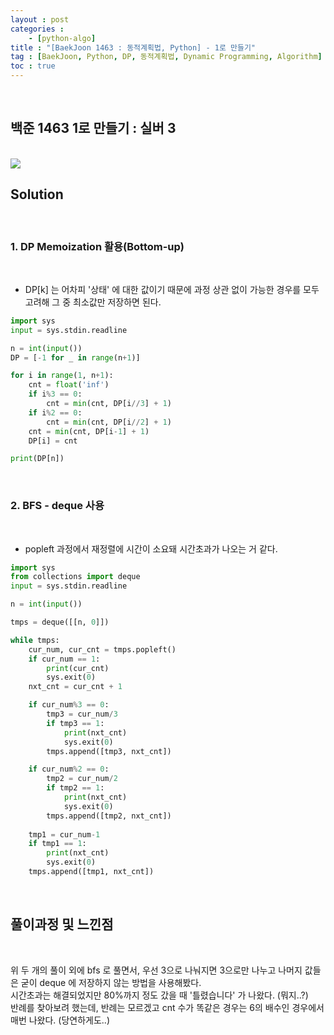 ```yaml
---
layout : post
categories : 
    - [python-algo]
title : "[BaekJoon 1463 : 동적계획법, Python] - 1로 만들기"
tag : [BaekJoon, Python, DP, 동적계획법, Dynamic Programming, Algorithm]
toc : true
---
```


<br/>

## 백준 1463 1로 만들기 : 실버 3

<br/>

<img src="https://user-images.githubusercontent.com/92680829/139155008-d722ae14-eb42-4a80-b938-ea3610d0c043.png" />

<br/>


## **Solution**

<br/>

### 1. DP Memoization 활용(Bottom-up)

<br/>

- DP[k] 는 어차피 '상태' 에 대한 값이기 때문에 과정 상관 없이 가능한 경우를 모두 고려해 그 중 최소값만 저장하면 된다.

```python
import sys
input = sys.stdin.readline

n = int(input())
DP = [-1 for _ in range(n+1)]

for i in range(1, n+1):
    cnt = float('inf')
    if i%3 == 0:
        cnt = min(cnt, DP[i//3] + 1)
    if i%2 == 0:
        cnt = min(cnt, DP[i//2] + 1)
    cnt = min(cnt, DP[i-1] + 1)
    DP[i] = cnt

print(DP[n])
```

<br/>

### 2. BFS - deque 사용

<br/>

- popleft 과정에서 재정렬에 시간이 소요돼 시간초과가 나오는 거 같다.

```python
import sys
from collections import deque
input = sys.stdin.readline

n = int(input())

tmps = deque([[n, 0]])

while tmps:
    cur_num, cur_cnt = tmps.popleft()
    if cur_num == 1:
        print(cur_cnt)
        sys.exit(0)
    nxt_cnt = cur_cnt + 1

    if cur_num%3 == 0:
        tmp3 = cur_num/3
        if tmp3 == 1:
            print(nxt_cnt)
            sys.exit(0)
        tmps.append([tmp3, nxt_cnt])

    if cur_num%2 == 0:
        tmp2 = cur_num/2
        if tmp2 == 1:
            print(nxt_cnt)
            sys.exit(0)
        tmps.append([tmp2, nxt_cnt])
    
    tmp1 = cur_num-1
    if tmp1 == 1:
        print(nxt_cnt)
        sys.exit(0)
    tmps.append([tmp1, nxt_cnt])
```

<br/>

## **풀이과정 및 느낀점**

<br/>

위 두 개의 풀이 외에 bfs 로 풀면서, 우선 3으로 나눠지면 3으로만 나누고 나머지 값들은 굳이 deque 에 저장하지 않는 방법을 사용해봤다. 
<br/>
시간초과는 해결되었지만 80%까지 정도 갔을 때 '틀렸습니다' 가 나왔다. (뭐지..?) 
<br/>
반례를 찾아보려 했는데, 반례는 모르겠고 cnt 수가 똑같은 경우는 6의 배수인 경우에서 매번 나왔다. (당연하게도..)
